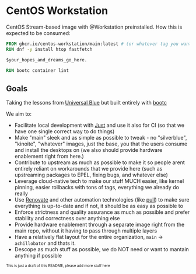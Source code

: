 # CentOS Workstation

CentOS Stream-based image with @Workstation preinstalled. How this is expected to be consumed:

```Dockerfile
FROM ghcr.io/centos-workstation/main:latest # (or whatever tag you want)
RUN dnf -y install htop fastfetch

$your_hopes_and_dreams_go_here.

RUN bootc container lint
```

## Goals

Taking the lessons from [Universal Blue](https://github.com/ublue-os/) but built entirely with [bootc](https://github.com/containers/bootc)

We aim to:

- Facilitate local development with [Just](https://just.systems/) and use it also for CI (so that we have one single correct way to do things)
- Make "main" sleek and as simple as possible to tweak - no "silverblue", "kinoite", "whatever" images, 
just the base, you that the users consume and install the desktops on (we also should provide hardware enablement right from here.)
- Contribute to upstream as much as possible to make it so people arent entirely reliant on workarounds that we provide here (such as upstreaming packages to EPEL, fixing bugs, and whatever else)
- Leverage cloud-native tech to make our stuff MUCH easier, like kernel pinning, easier rollbacks with tons of tags, everything we already do really
- Use [Renovate](https://github.com/apps/renovate) and other automation technologies (like [pull](https://github.com/wei/pull)) to make sure everything is up-to-date and if not, it should be as easy as possible to 
- Enforce strictness and quality assurance as much as possible and prefer stability and correctness over anything else
- Provide hardware enablement through a separate image right from the main repo, without it having to pass through multiple layers
- Have a relatively flat layout for the entire organization, `main` -> `achillobator` and thats it.
- Descope as much stuff as possible, we do NOT need or want to mantain anything if possible

<sub><sup>This is just a draft of this README, please add more stuff here</sup></sub>
